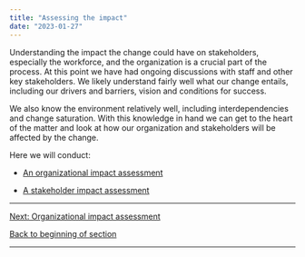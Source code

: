```yaml
---
title: "Assessing the impact"
date: "2023-01-27"
---
```


Understanding the impact the change could have on stakeholders, especially the workforce, and the organization is a crucial part of the process. At this point we have had ongoing discussions with staff and other key stakeholders. We likely understand fairly well what our change entails, including our drivers and barriers, vision and conditions for success.

We also know the environment relatively well, including interdependencies and change saturation. With this knowledge in hand we can get to the heart of the matter and look at how our organization and stakeholders will be affected by the change.

Here we will conduct:

- [An organizational impact assessment](/framework-for-leading-change/organizational-impact-assessment/)

- [A stakeholder impact assessment](/framework-for-leading-change/stakeholder-impact-assessment/)

* * *

[Next: Organizational impact assessment](/framework-for-leading-change/organizational-impact-assessment/)

[Back to beginning of section](/framework-for-leading-change/capacity-readiness-and-impact/)

* * *
